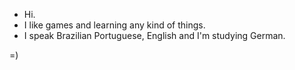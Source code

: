 - Hi.
- I like games and learning any kind of things.
- I speak Brazilian Portuguese, English and I'm studying German.

=)
